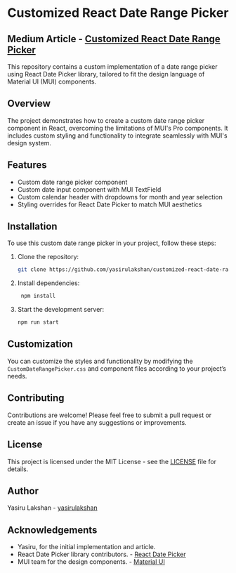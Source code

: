 # Customized React Date Range Picker

## Medium Article - [Customized React Date Range Picker](https://medium.com/@yasiru1999/create-a-custom-date-range-picker-using-react-date-picker-cc65cf0758bf)

This repository contains a custom implementation of a date range picker using React Date Picker library, tailored to fit the design language of Material UI (MUI) components.

## Overview

The project demonstrates how to create a custom date range picker component in React, overcoming the limitations of MUI's Pro components. It includes custom styling and functionality to integrate seamlessly with MUI's design system.

## Features

- Custom date range picker component
- Custom date input component with MUI TextField
- Custom calendar header with dropdowns for month and year selection
- Styling overrides for React Date Picker to match MUI aesthetics

## Installation

To use this custom date range picker in your project, follow these steps:

1. Clone the repository:

   ```bash
   git clone https://github.com/yasirulakshan/customized-react-date-range-picker.git
   ```

2. Install dependencies:

   ```bash
    npm install
   ```

3. Start the development server:
   ```bash
   npm run start
   ```

## Customization

You can customize the styles and functionality by modifying the `CustomDateRangePicker.css` and component files according to your project’s needs.

## Contributing

Contributions are welcome! Please feel free to submit a pull request or create an issue if you have any suggestions or improvements.

## License

This project is licensed under the MIT License - see the [LICENSE](LICENSE) file for details.

## Author

Yasiru Lakshan - [yasirulakshan](https://github.com/yasirulakshan)

## Acknowledgements

- Yasiru, for the initial implementation and article.
- React Date Picker library contributors. - [React Date Picker](https://reactdatepicker.com/)
- MUI team for the design components. - [Material UI](https://mui.com/)
